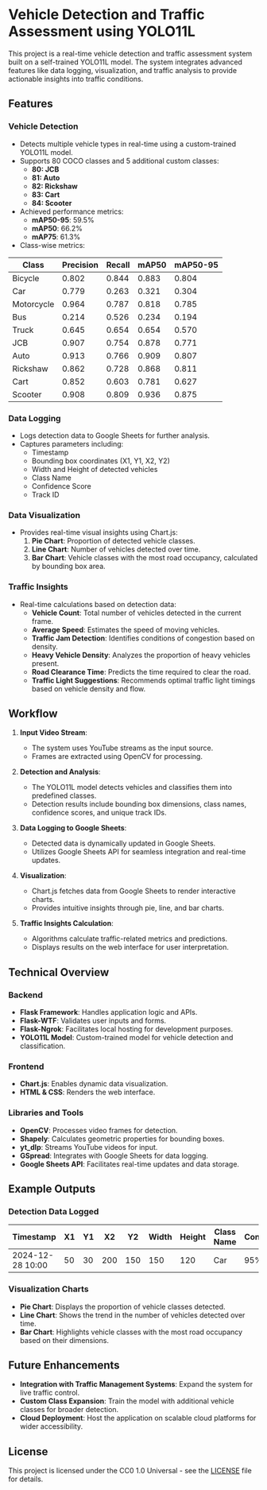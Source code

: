 # Vehicle Detection and Traffic Assessment using YOLO11L

This project is a real-time vehicle detection and traffic assessment system built on a self-trained YOLO11L model. The system integrates advanced features like data logging, visualization, and traffic analysis to provide actionable insights into traffic conditions.

## Features

### Vehicle Detection
- Detects multiple vehicle types in real-time using a custom-trained YOLO11L model.
- Supports 80 COCO classes and 5 additional custom classes:
  - **80: JCB**
  - **81: Auto**
  - **82: Rickshaw**
  - **83: Cart**
  - **84: Scooter**
- Achieved performance metrics:
  - **mAP50-95**: 59.5%
  - **mAP50**: 66.2%
  - **mAP75**: 61.3%
- Class-wise metrics:

| Class      | Precision | Recall | mAP50 | mAP50-95 |
|------------|-----------|--------|-------|----------|
| Bicycle    | 0.802     | 0.844  | 0.883 | 0.804    |
| Car        | 0.779     | 0.263  | 0.321 | 0.304    |
| Motorcycle | 0.964     | 0.787  | 0.818 | 0.785    |
| Bus        | 0.214     | 0.526  | 0.234 | 0.194    |
| Truck      | 0.645     | 0.654  | 0.654 | 0.570    |
| JCB        | 0.907     | 0.754  | 0.878 | 0.771    |
| Auto       | 0.913     | 0.766  | 0.909 | 0.807    |
| Rickshaw   | 0.862     | 0.728  | 0.868 | 0.811    |
| Cart       | 0.852     | 0.603  | 0.781 | 0.627    |
| Scooter    | 0.908     | 0.809  | 0.936 | 0.875    |


### Data Logging
- Logs detection data to Google Sheets for further analysis.
- Captures parameters including:
  - Timestamp
  - Bounding box coordinates (X1, Y1, X2, Y2)
  - Width and Height of detected vehicles
  - Class Name
  - Confidence Score
  - Track ID

### Data Visualization
- Provides real-time visual insights using Chart.js:
  1. **Pie Chart**: Proportion of detected vehicle classes.
  2. **Line Chart**: Number of vehicles detected over time.
  3. **Bar Chart**: Vehicle classes with the most road occupancy, calculated by bounding box area.

### Traffic Insights
- Real-time calculations based on detection data:
  - **Vehicle Count**: Total number of vehicles detected in the current frame.
  - **Average Speed**: Estimates the speed of moving vehicles.
  - **Traffic Jam Detection**: Identifies conditions of congestion based on density.
  - **Heavy Vehicle Density**: Analyzes the proportion of heavy vehicles present.
  - **Road Clearance Time**: Predicts the time required to clear the road.
  - **Traffic Light Suggestions**: Recommends optimal traffic light timings based on vehicle density and flow.

## Workflow

1. **Input Video Stream**:
   - The system uses YouTube streams as the input source.
   - Frames are extracted using OpenCV for processing.

2. **Detection and Analysis**:
   - The YOLO11L model detects vehicles and classifies them into predefined classes.
   - Detection results include bounding box dimensions, class names, confidence scores, and unique track IDs.

3. **Data Logging to Google Sheets**:
   - Detected data is dynamically updated in Google Sheets.
   - Utilizes Google Sheets API for seamless integration and real-time updates.

4. **Visualization**:
   - Chart.js fetches data from Google Sheets to render interactive charts.
   - Provides intuitive insights through pie, line, and bar charts.

5. **Traffic Insights Calculation**:
   - Algorithms calculate traffic-related metrics and predictions.
   - Displays results on the web interface for user interpretation.

## Technical Overview

### Backend
- **Flask Framework**: Handles application logic and APIs.
- **Flask-WTF**: Validates user inputs and forms.
- **Flask-Ngrok**: Facilitates local hosting for development purposes.
- **YOLO11L Model**: Custom-trained model for vehicle detection and classification.

### Frontend
- **Chart.js**: Enables dynamic data visualization.
- **HTML & CSS**: Renders the web interface.

### Libraries and Tools
- **OpenCV**: Processes video frames for detection.
- **Shapely**: Calculates geometric properties for bounding boxes.
- **yt_dlp**: Streams YouTube videos for input.
- **GSpread**: Integrates with Google Sheets for data logging.
- **Google Sheets API**: Facilitates real-time updates and data storage.

## Example Outputs

### Detection Data Logged
| Timestamp          | X1  | Y1  | X2  | Y2  | Width | Height | Class Name | Confidence | Track ID |
|--------------------|-----|-----|-----|-----|-------|--------|------------|------------|----------|
| 2024-12-28 10:00  | 50  | 30  | 200 | 150 | 150   | 120    | Car        | 95%        | 1        |

### Visualization Charts
- **Pie Chart**: Displays the proportion of vehicle classes detected.
- **Line Chart**: Shows the trend in the number of vehicles detected over time.
- **Bar Chart**: Highlights vehicle classes with the most road occupancy based on their dimensions.

## Future Enhancements

- **Integration with Traffic Management Systems**: Expand the system for live traffic control.
- **Custom Class Expansion**: Train the model with additional vehicle classes for broader detection.
- **Cloud Deployment**: Host the application on scalable cloud platforms for wider accessibility.

## License

This project is licensed under the CC0 1.0 Universal - see the [LICENSE](LICENSE) file for details.

